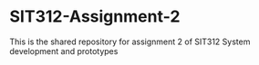 # SIT312-Assignment-2
This is the shared repository for assignment 2 of SIT312 System development and prototypes
